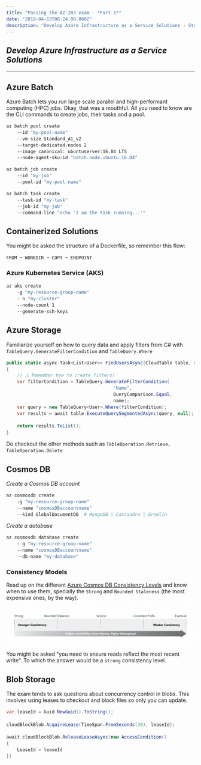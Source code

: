 ```yaml
---
title: "Passing the AZ-203 exam - *Part 1*"
date: "2019-04-13T08:24:00.000Z"
description: "Develop Azure Infrastructure as a Service Solutions - Study Guide"
---
```

## *Develop Azure Infrastructure as a Service Solutions*
---

## Azure Batch

Azure Batch lets you run large scale parallel and high-performant computing (HPC) jobs. Okay, that was a mouthful. All you need to know are the CLI commands to create jobs, their tasks and a pool.

``` bash
az batch pool create 
    --id "my-pool-name" 
    --vm-size Standard_A1_v2 
    --target-dedicated-nodes 2
    --image canonical: ubuntuserver:16.04 LTS
    --node-agent-sku-id "batch.node.ubuntu.16.04"
```

``` bash
az batch job create 
    --id "my-job"                          
    --pool-id "my-pool-name"
```

``` bash
az batch task create 
    --task-id "my-task"
    --job-id "my-job"
    --command-line "echo 'I am the task running...'"
```

## Containerized Solutions

You might be asked the structure of a Dockerfile, so remember this flow: 

` FROM ➡️ WORKDIR ➡️ COPY ➡️ ENDPOINT `

### Azure Kubernetes Service (AKS)

```bash
az aks create 
    -g "my-resource-group-name"
    - n "my-cluster"
    --node-count 1
    --generate-ssh-keys
```

## Azure Storage

Familiarize yourself on how to query data and apply filters from C# with `TableQuery.GenerateFilterCondition` and `TableQuery.Where`

``` c#
public static async Task<List<User>> FindUsersAsync(CloudTable table, string name)
{
    // ⚠️ Remember how to create filters!
    var filterCondition = TableQuery.GenerateFilterCondition(
                                        "Name", 
                                        QueryComparison.Equal, 
                                        name);
    var query = new TableQuery<User>.Where(filterCondition);
    var results = await table.ExecuteQuerySegmentedAsync(query, null);    
    
    return results.ToList();
}
```
Do checkout the other methods such as `TableOperation.Retrieve, TableOperation.Delete`

## Cosmos DB

*Create a Cosmos DB account*
```bash
az cosmosdb create
    -g "my-resource-group-name"
    --name "cosmosDBaccountname"
    --kind GlobalDocumentDB  # MongoDB | Cassandra | Gremlin

```
*Create a database*
```bash
az cosmosdb database create
    - g "my-resource-group-name"
    --name "cosmosDBaccountname"
    --db-name "my-database"
```

### Consistency Models

Read up on the different
[Azure Cosmos DB Consistency Levels](https://docs.microsoft.com/en-us/azure/cosmos-db/consistency-levels) and know when to use them, specially the `Strong` and `Bounded Staleness` (the most expensive ones, by the way). 

![Azure Cosmos DB Consistency Levels](./five-consistency-levels.png)

You might be asked "you need to ensure reads reflect the most recent write". To which the answer would be a `strong` consistency level.

## Blob Storage

The exam tends to ask questions about concurrency control in blobs. This involves using leases to checkout and block files so only you can update.

```c#
var leaseId = Guid.NewGuid().ToString();

cloudBlockBlob.AcquireLease(TimeSpan.FromSeconds(30), leaseId);

await cloudBlockBlob.ReleaseLeaseAsync(new AccessCondition()
{
    LeaseId = leaseId
})
```
